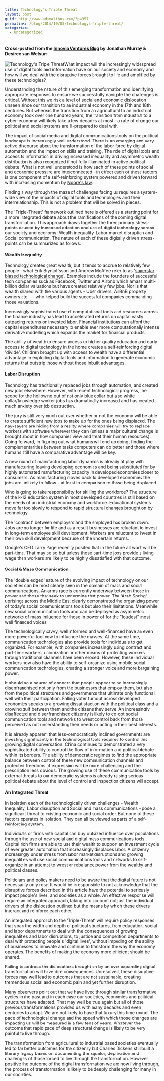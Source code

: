 ```yaml
---
title: Technology's Triple Threat
layout: post
guid: http://www.adamalthus.com/?p=957
permalink: /blog/2014/10/05/technologys-triple-threat/
categories:
  - Uncategorized
---
```

#### Cross-posted from the <a href="http://innoviaventures.com/technologys-triple-threat/" target="_blank">Innovia Ventures Blog</a> by Jonathan Murray & Desiree van Welsum

<img class="alignleft  wp-image-6700" src="http://i2.wp.com/innoviaventures.com/wp-content/uploads/Technologys-Triple-Threat-300x300.png?resize=242%2C242" alt="Technology's Triple Threat" data-recalc-dims="1" />What impact will the increasingly widespread use of digital tools and information have on our society and economy and how will we deal with the disruptive forces brought to life and amplified by these technologies?

Understanding the nature of this emerging transformation and identifying appropriate responses to ensure we successfully navigate the challenges is critical. Without this we risk a level of social and economic dislocation unseen since our transition to an industrial economy in the 17th and 18th centuries. But whereas the transition from an agricultural to an industrial economy took over one hundred years, the transition from industrial to a cyber-economy will likely take a few decades at most - a rate of change our political and social systems are ill-prepared to deal with.<!--excerpt-->

The impact of social media and digital communications tools on the political landscape is increasingly well understood. There is an emerging and very active discourse about the transformation of the labor force by digital automation and the impact on skills and training. The role of digital tools and access to information in driving increased inequality and asymmetric wealth distribution is also recognized if not fully illuminated in active political debate. What is not well understood is how each of these points of social and economic pressure are interconnected - in effect each of these factors is one component of a self-reinforcing system powered and driven forward with increasing momentum by <a href="http://en.wikipedia.org/wiki/Moore's_law" target="_blank">Moore's law</a>.

Finding a way through the maze of challenges facing us requires a system-wide view of the impacts of digital tools and technologies and their interrelationship. This is not a problem that will be solved in pieces.

The 'Triple-Threat' framework outlined here is offered as a starting point for a more integrated debate about the ramifications of the coming digital transformation. This approach draws together the three primary stress-points caused by increased adoption and use of digital technology across our society and economy: Wealth inequality, Labor market disruption and Social communication. The nature of each of these digitally driven stress-points can be summarized as follows.

#### Wealth Inequality

Technology creates great wealth, but it tends to accrue to relatively few people - what Erik Brynjolfsson and Andrew McAfee refer to as '<a href="http://www.theatlantic.com/business/archive/2011/10/why-workers-are-losing-the-war-against-machines/247278/?single_page=true" target="_blank">superstar biased technological change</a>'. Examples include the founders of successful tech companies such as Facebook, Twitter and Airbnb which amass multi-billion dollar valuations but have created relatively few jobs. Nor is that wealth shared with the various agents - Uber drivers, AirBnB property owners etc. &mdash; who helped build the successful companies commanding those valuations.

Increasingly sophisticated use of computational tools and resources across the finance industry has lead to accelerated returns on capital vastly outpacing returns on invested labor. Financial institutions can afford the capital expenditures necessary to enable ever more computationally intense derivative modelling which expands the market for financial products.

The ability of wealth to ensure access to higher quality education and early access to digital technology in the home creates a self-reinforcing digital 'divide'. Children brought up with access to wealth have a differential advantage in exploiting digital tools and information to generate economic returns that outstrip those without those inbuilt advantages.

#### Labor Disruption

Technology has traditionally replaced jobs through automation, and created new jobs elsewhere. However, with recent technological progress, the scope for the hollowing out of not only blue collar but also white collar/knowledge worker jobs has dramatically increased and has created much anxiety over job destruction.

The jury is still very much out over whether or not the economy will be able to create sufficient new jobs to make up for the ones being displaced. The nay-sayers are hiding from a reality where companies will try to replace workers with software wherever they can (unless a major cultural change is brought about in how companies view and treat their human resources). Going forward, in figuring out what humans will end up doing, finding the complementarities between tasks computers can do better and those where humans still have a comparative advantage will be key.

A new round of manufacturing labor dynamics is already at play with manufacturing leaving developing economies and being substituted for by highly automated manufacturing capacity in developed economies closer to consumers. As manufacturing moves back to developed economies the jobs are unlikely to follow - at least in comparison to those being displaced.

Who is going to take responsibility for skilling the workforce? The structure of the k-12 education system in most developed countries is still based on the needs of an industrial economy and workforce. Educational systems move far too slowly to respond to rapid structural changes brought on by technology.

The 'contract' between employers and the employed has broken down. Jobs are no longer for life and as a result businesses are reluctant to invest in long-term employee skill development. Workers are reluctant to invest in their own skill development because of the uncertain returns.

Google's CEO Larry Page recently posited that in the future all work will be <a href="http://recode.net/2014/07/05/the-future-of-the-workforce-may-be-part-time-says-google-ceo-larry-page/" target="_blank">part-time</a>. That may be so but unless those part-time jobs provide a living wage then workers are likely to be highly dissatisfied with that outcome.

#### Social & Mass Communication

The 'double edged' nature of the evolving impact of technology on our societies can be most clearly seen in the domain of mass and social communications. An arms race is currently underway between those in power and those that seek to undermine that power. The 'Arab Spring' uprisings across the Middle East clearly demonstrated the organizing power of today's social communications tools but also their limitations. Meanwhile new social communication tools and can be deployed as asymmetric networks of mass influence for those in power of for the "loudest" most well financed voices.

The technologically savvy, well informed and well-financed have an even more powerful tool now to influence the masses. At the same time, communication technologies also provide tools for individuals to get organized. For example, with companies increasingly using contract and part-time workers, unionization or other means of protecting workers through traditional channels have been eroded. However, these individual workers now also have the ability to self-organize using mobile social communication technologies, creating a stronger voice and more bargaining power.

It should be a source of concern that people appear to be increasingly disenfranchised not only from the businesses that employ them, but also from the political structures and governments that ultimate only functional well with their participation. Falling voter turnout across developed economies speaks to a growing dissatisfaction with the political class and a growing gulf between them and the citizens they serve. An increasingly disaffected and disenfranchised citizenry is likely to co-opt social communication tools and networks to wrest control back from those perceived as not understanding their needs or acting in their best interests.

It is already apparent that less-democratically inclined governments are investing significantly in the technological tools required to control this growing digital conversation. China continues to demonstrated a very sophisticated ability to control the flow of information and political debate within its borders. The ability of democratic regimes to find the appropriate balance between control of these new communication channels and protected freedoms of expression will be more challenging and the prescription less obvious. The growing use of these communication tools by external threats to our democratic systems is already raising serious political debate about the level of control and inspection citizens will accept.

#### An Integrated Threat

In isolation each of the technologically driven challenges - Wealth Inequality, Labor disruption and Social and mass communications - pose a significant threat to existing economic and social order. But none of these factors operates in isolation. They can all be viewed as parts of a self-reinforcing system.

Individuals or firms with capital can buy outsized influence over populations through the use of new social and digital mass communications tools. Capital rich firms are able to use their wealth to support an investment cycle of ever greater automation that increasingly displaces labor. A citizenry increasingly under stress from labor market disruptions and growing inequalities will use social communications tools and networks to self-organize in an attempt to wrest or rebalance power from the wealthy and political classes.

Politicians and policy makers need to be aware that the digital future is not necessarily only rosy. It would be irresponsible to not acknowledge that the disruptive forces described in this article have the potential to seriously impact people's lives, and societies as a whole. An effective response will require an integrated approach, taking into account not just the individual drivers of the dislocation outlined but the means by which these drivers interact and reinforce each other.

An integrated approach to the 'Triple-Threat' will require policy responses that span the width and depth of political structures, from education, social and labor departments to deal with the consequences of growing inequalities and labor disruptions, to justice and competition departments to deal with protecting people's 'digital lives', without impeding on the ability of businesses to innovate and continue to transform the way the economy operates. The benefits of making the economy more efficient should be shared.

Failing to address the dislocations brought on by an ever expanding digital transformation will have dire consequences. Unresolved, these disruptive forces may well lead to outcomes that are not sustainable, creating tremendous social and economic pain and yet further disruption.

Many observers point out that we have lived through similar transformative cycles in the past and in each case our societies, economies and political structures have adapted. That may well be true again but all of those previous transformations provided us with many decades and even centuries to adapt. We are not likely to have that luxury this time round. The pace of technological change and the speed with which those changes are impacting us will be measured in a few tens of years. Whatever the outcome that rapid pace of deep structural change is likely to be very painful to live through.

The transformation from agricultural to industrial based societies eventually led to far better outcomes for the citizenry but Charles Dickens still built a literary legacy based on documenting the squalor, deprivation and challenges of those forced to live through the transformation. However positive the outcome of the digital transformation we are now living through, the process of transformation is likely to be deeply challenging for many in our societies.
